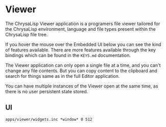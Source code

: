 # Viewer

The ChrysaLisp Viewer application is a programers file viewer tailored for the
ChrysaLisp environment, language and file types present within the ChrysaLisp
file tree.

If you hover the mouse over the Embedded UI below you can see the kind of
features available. There are more features available through the key bindings
which can be found in the `KEYS.md` documentation.

The Viewer application can only open a single file at a time, and you can't change any file contents. But you can copy content to the clipboard and search for things same as in the full Editor application.

You can have multiple instances of the Viewer open at the same time, as there
is no user persistent state stored.

## UI

```widget
apps/viewer/widgets.inc *window* 0 512
```
